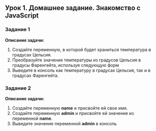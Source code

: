 ## Урок 1. Домашнее задание. Знакомство с JavaScript

### Задание 1
**Описание задачи:**
1. Создайте переменную, в которой будет храниться температура в градусах Цельсия.
2. Преобразуйте значение температуры из градусов Цельсия в градусы Фаренгейта, используя следующую форм
3. Выведите в консоль как температуру в градусах Цельсия, так и в градусах Фаренгейта.


### Задание 2
**Описание задачи:**
1. Создайте переменную **name** и присвойте ей свое имя.
2. Создайте переменную **admin** и присвойте ей значение из переменной **name**.
3. Выведите значение переменной **admin** в консоль